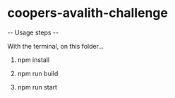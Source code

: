 # coopers-avalith-challenge

-- Usage steps --

With the terminal, on this folder...

1. npm install

2. npm run build

3. npm run start